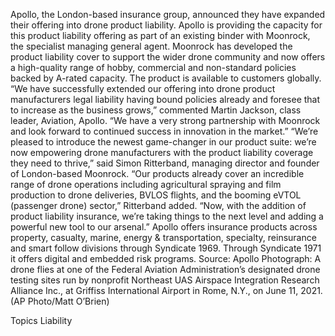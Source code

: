 Apollo, the London-based insurance group, announced they have expanded their offering into drone product liability.
Apollo is providing the capacity for this product liability offering as part of an existing binder with Moonrock, the specialist managing general agent.
Moonrock has developed the product liability cover to support the wider drone community and now offers a high-quality range of hobby, commercial and non-standard policies backed by A-rated capacity.
The product is available to customers globally.
“We have successfully extended our offering into drone product manufacturers legal liability having bound policies already and foresee that to increase as the business grows,” commented Martin Jackson, class leader, Aviation, Apollo. “We have a very strong partnership with Moonrock and look forward to continued success in innovation in the market.”
“We’re pleased to introduce the newest game-changer in our product suite: we’re now empowering drone manufacturers with the product liability coverage they need to thrive,” said Simon Ritterband, managing director and founder of London-based Moonrock.
“Our products already cover an incredible range of drone operations including agricultural spraying and film production to drone deliveries, BVLOS flights, and the booming eVTOL (passenger drone) sector,” Ritterband added. “Now, with the addition of product liability insurance, we’re taking things to the next level and adding a powerful new tool to our arsenal.”
Apollo offers insurance products across property, casualty, marine, energy & transportation, specialty, reinsurance and smart follow divisions through Syndicate 1969. Through Syndicate 1971 it offers digital and embedded risk programs.
Source: Apollo
Photograph: A drone flies at one of the Federal Aviation Administration’s designated drone testing sites run by nonprofit Northeast UAS Airspace Integration Research Alliance Inc., at Griffiss International Airport in Rome, N.Y., on June 11, 2021. (AP Photo/Matt O’Brien)

Topics
Liability
